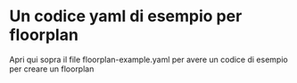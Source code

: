 # Un codice yaml di esempio per floorplan
Apri qui sopra il file floorplan-example.yaml per avere un codice di esempio per creare un floorplan 
